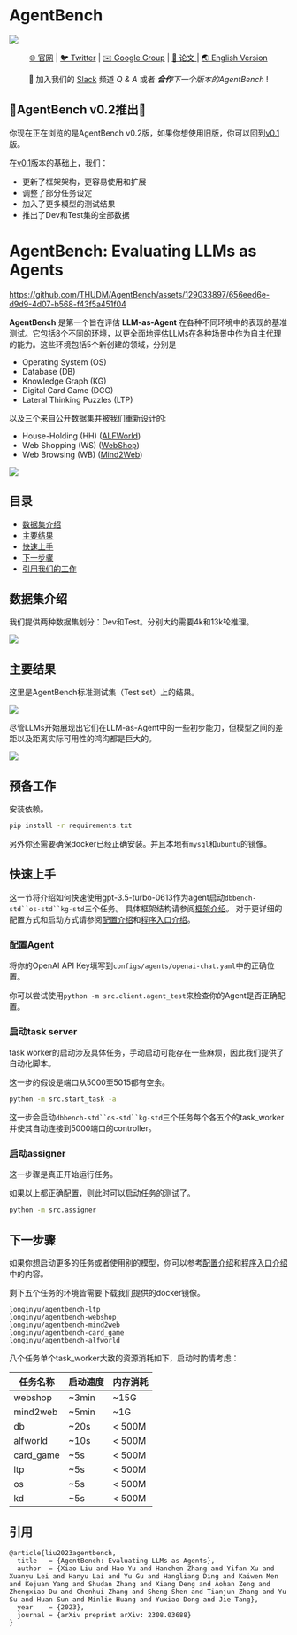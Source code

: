 # AgentBench

![](./assets/cover.jpg)
<p align="center">
   <a href="https://llmbench.ai" target="_blank">🌐 官网</a> | <a href="https://twitter.com/thukeg" target="_blank">🐦 Twitter</a> | <a href="mailto:agentbench@googlegroups.com">✉️ Google Group</a> | <a href="https://arxiv.org/abs/2308.03688" target="_blank">📃 论文 </a> | <a href="README.md">🌏 English Version</a>
</p>

<p align="center">
👋 加入我们的 <a href="https://join.slack.com/t/agentbenchcol-huw1944/shared_invite/zt-20ixabcuv-31cFLBAkqGQxQkJqrWVEVg" target="_blank">Slack</a> 频道 <i>Q & A</i> 或者 <i><b>合作</b>下一个版本的AgentBench</i> !
</p>

## 📌AgentBench v0.2推出🎉

你现在正在浏览的是AgentBench v0.2版，如果你想使用旧版，你可以回到[v0.1](https://github.com/THUDM/AgentBench/tree/v0.1)版。

在[v0.1](https://github.com/THUDM/AgentBench/tree/v0.1)版本的基础上，我们：
- 更新了框架架构，更容易使用和扩展
- 调整了部分任务设定
- 加入了更多模型的测试结果
- 推出了Dev和Test集的全部数据

# AgentBench: Evaluating LLMs as Agents

https://github.com/THUDM/AgentBench/assets/129033897/656eed6e-d9d9-4d07-b568-f43f5a451f04

**AgentBench** 是第一个旨在评估 **LLM-as-Agent**
在各种不同环境中的表现的基准测试。它包括8个不同的环境，以更全面地评估LLMs在各种场景中作为自主代理的能力。这些环境包括5个新创建的领域，分别是

- Operating System (OS)
- Database (DB)
- Knowledge Graph (KG)
- Digital Card Game (DCG)
- Lateral Thinking Puzzles (LTP)

以及三个来自公开数据集并被我们重新设计的:

- House-Holding (HH) ([ALFWorld](https://github.com/alfworld/alfworld))
- Web Shopping (WS) ([WebShop](https://github.com/princeton-nlp/webshop))
- Web Browsing (WB) ([Mind2Web](https://github.com/OSU-NLP-Group/Mind2Web))

![](./assets/agentbench.png)

## 目录

- [数据集介绍](#数据集介绍)
- [主要结果](#主要结果)
- [快速上手](#快速上手)
- [下一步骤](#下一步骤)
- [引用我们的工作](#引用)

## 数据集介绍

我们提供两种数据集划分：Dev和Test。分别大约需要4k和13k轮推理。

![](./assets/statistics.png)

## 主要结果

这里是AgentBench标准测试集（Test set）上的结果。

![](./assets/leaderboard.png)

尽管LLMs开始展现出它们在LLM-as-Agent中的一些初步能力，但模型之间的差距以及距离实际可用性的鸿沟都是巨大的。

![](./assets/intro.png)

## 预备工作

安装依赖。

```bash
pip install -r requirements.txt
```

另外你还需要确保docker已经正确安装。并且本地有`mysql`和`ubuntu`的镜像。

## 快速上手

这一节将介绍如何快速使用gpt-3.5-turbo-0613作为agent启动`dbbench-std``os-std``kg-std`三个任务。
具体框架结构请参阅[框架介绍](docs/Introduction_cn.md)。
对于更详细的配置方式和启动方式请参阅[配置介绍](docs/Config_cn.md)和[程序入口介绍](docs/Entrance_cn.md)。

### 配置Agent

将你的OpenAI API Key填写到`configs/agents/openai-chat.yaml`中的正确位置。

你可以尝试使用`python -m src.client.agent_test`来检查你的Agent是否正确配置。

### 启动task server

task worker的启动涉及具体任务，手动启动可能存在一些麻烦，因此我们提供了自动化脚本。

这一步的假设是端口从5000至5015都有空余。

```bash
python -m src.start_task -a
```

这一步会启动`dbbench-std``os-std``kg-std`三个任务每个各五个的task_worker并使其自动连接到5000端口的controller。

### 启动assigner

这一步骤是真正开始运行任务。

如果以上都正确配置，则此时可以启动任务的测试了。

```bash
python -m src.assigner
```

## 下一步骤

如果你想启动更多的任务或者使用别的模型，你可以参考[配置介绍](docs/Config_cn.md)和[程序入口介绍](docs/Entrance_cn.md)中的内容。

剩下五个任务的环境皆需要下载我们提供的docker镜像。

```
longinyu/agentbench-ltp
longinyu/agentbench-webshop
longinyu/agentbench-mind2web
longinyu/agentbench-card_game
longinyu/agentbench-alfworld
```

八个任务单个task_worker大致的资源消耗如下，启动时酌情考虑：

| 任务名称      | 启动速度  | 内存消耗   |
|-----------|-------|--------|
| webshop   | ~3min | ~15G   |
| mind2web  | ~5min | ~1G    |
| db        | ~20s  | < 500M |
| alfworld  | ~10s  | < 500M |
| card_game | ~5s   | < 500M |
| ltp       | ~5s   | < 500M |
| os        | ~5s   | < 500M |
| kd        | ~5s   | < 500M |

## 引用

```
@article{liu2023agentbench,
  title   = {AgentBench: Evaluating LLMs as Agents},
  author  = {Xiao Liu and Hao Yu and Hanchen Zhang and Yifan Xu and Xuanyu Lei and Hanyu Lai and Yu Gu and Hangliang Ding and Kaiwen Men and Kejuan Yang and Shudan Zhang and Xiang Deng and Aohan Zeng and Zhengxiao Du and Chenhui Zhang and Sheng Shen and Tianjun Zhang and Yu Su and Huan Sun and Minlie Huang and Yuxiao Dong and Jie Tang},
  year    = {2023},
  journal = {arXiv preprint arXiv: 2308.03688}
}
```

